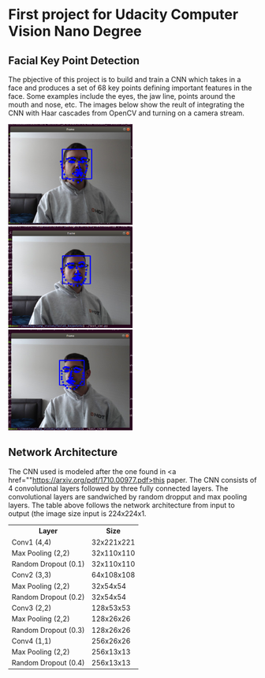 # First project for Udacity Computer Vision Nano Degree

## Facial Key Point Detection

The pbjective of this project is to build and train a CNN which takes in a face and produces a set of 68 key points defining important features in the face. Some examples include the eyes, the jaw line, points around the mouth and nose, etc. The images below show the reult of integrating the CNN with Haar cascades from OpenCV and turning on a camera stream.

<img src="images/test_img1.png" alt="" height="50%" width="50%">
<img src="images/test_img2.png" alt="" height="50%" width="50%">
<img src="images/test_img3.png" alt="" height="50%" width="50%">

## Network Architecture

The CNN used is modeled after the one found in <a href=""https://arxiv.org/pdf/1710.00977.pdf><u>this</u></a> paper. The CNN consists of 4 convolutional layers followed by three fully connected layers. The convolutional layers are sandwiched by random dropput and max pooling layers. The table above follows the network architecture from input to output (the image size input is 224x224x1.

<table style="width:100%">
  <tr>
    <th>Layer</th>
    <th>Size</th>
  </tr>
  <tr>
    <td>Conv1 (4,4)</td>
    <td>32x221x221</td>
  </tr>
  <tr>
    <td>Max Pooling (2,2)</td>
    <td>32x110x110</td>
  </tr>
  <tr>
    <td>Random Dropout (0.1)</td>
    <td>32x110x110</td>
  </tr>
  <tr>
    <td>Conv2 (3,3)</td>
    <td>64x108x108</td>
  </tr>
  <tr>
    <td>Max Pooling (2,2)</td>
    <td>32x54x54</td>
  </tr>
  <tr>
    <td>Random Dropout (0.2)</td>
    <td>32x54x54</td>
  </tr>
  <tr>
    <td>Conv3 (2,2)</td>
    <td>128x53x53</td>
  </tr>
  <tr>
    <td>Max Pooling (2,2)</td>
    <td>128x26x26</td>
  </tr>
  <tr>
    <td>Random Dropout (0.3)</td>
    <td>128x26x26</td>
  </tr>
  <tr>
    <td>Conv4 (1,1)</td>
    <td>256x26x26</td>
  </tr>
  <tr>
    <td>Max Pooling (2,2)</td>
    <td>256x13x13</td>
  </tr>
  <tr>
    <td>Random Dropout (0.4)</td>
    <td>256x13x13</td>
  </tr>  
</table> 